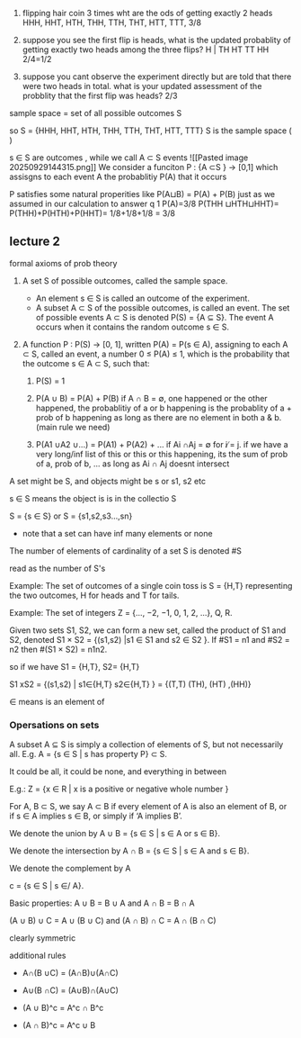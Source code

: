 1. flipping hair coin 3 times wht are the ods of getting exactly 2 heads HHH, HHT, HTH, THH, TTH, THT, HTT, TTT, 3/8
    
2. suppose you see the first flip is heads, what is the updated probablity of getting exactly two heads among the three flips? H | TH HT TT HH 2/4=1/2
    
3. suppose you cant observe the experiment directly but are told that there were two heads in total. what is your updated assessment of the probblity that the first flip was heads? 2/3
    

sample space = set of all possible outcomes S

so S = {HHH, HHT, HTH, THH, TTH, THT, HTT, TTT} S is the sample space ( )

s ∈ S are outcomes , while we call A ⊂ S events ![[Pasted image 20250929144315.png]] We consider a funciton P : {A ⊂S } -> [0,1] which assisgns to each event A the probablitiy P(A) that it occurs

P satisfies some natural properities like P(A⊔B) = P(A) + P(B) just as we assumed in our calculation to answer q 1 P(A)=3/8 P(THH ⊔HTH⊔HHT)= P(THH)+P(HTH)+P(HHT)= 1/8+1/8+1/8 = 3/8


## lecture 2 
formal axioms of prob theory
1. A set S of possible outcomes, called the sample space.
	- An element s ∈ S is called an outcome of the experiment.
	- A subset A ⊂ S of the possible outcomes, is called an event.
		The set of possible events A ⊂ S is denoted P(S) = {A ⊆ S}.
The event A occurs when it contains the random outcome s ∈ S.


2. A function P : P(S) → [0, 1], written P(A) = P(s ∈ A),
assigning to each A ⊂ S, called an event, a number 0 ≤ P(A) ≤ 1,
which is the probability that the outcome s ∈ A ⊂ S, such that:
	1) P(S) = 1
			
	2) P(A ∪ B) = P(A) + P(B) if A ∩ B = ∅,
		one happened or the other happened, the probablitiy of a or b happening is the probablity of a + prob of b happening as long as there are no element in both a & b. (main rule we need)
	3) P(A1 ∪A2 ∪...) = P(A1) + P(A2) + ... if Ai ∩Aj = ∅ for i ̸= j.
			if we have a very long/inf list of this or this or this happening, its the sum of prob of a, prob of b, ... as long as Ai ∩ Aj doesnt intersect
		

A set might be S, and objects might be s or s1, s2 etc

s ∈ S means the object is is in the collectio S 

S = {s ∈ S} or S = {s1,s2,s3...,sn} 
- note that a set can have inf many elements or none

The number of elements of cardinality of a set S is denoted #S

read as the number of S's

Example: The set of outcomes of a single coin toss is S = {H,T}
representing the two outcomes, H for heads and T for tails.

Example: The set of integers Z = {..., −2, −1, 0, 1, 2, ...}, Q, R.

Given two sets S1, S2, we can form a new set, called the product of
S1 and S2, denoted S1 × S2 = {(s1,s2) |s1 ∈ S1 and s2 ∈ S2 }. If
#S1 = n1 and #S2 = n2 then #(S1 × S2) = n1n2.

so if we have S1 = {H,T}, S2= {H,T}

S1 xS2 = {(s1,s2) | s1∈{H,T} s2∈{H,T} } = {(T,T) (TH), (HT) ,(HH)}

∈ means is an element of
### Opersations on sets 

A subset A ⊆ S is simply a collection of elements of S, but not
necessarily all. E.g. A = {s ∈ S | s has property P} ⊂ S.

It could be all, it could be none, and everything in between

E.g.: Z = {x ∈ R | x is a positive or negative whole number }

For A, B ⊂ S, we say A ⊂ B if every element of A is also an
element of B, or if s ∈ A implies s ∈ B, or simply if ‘A implies B’.

We denote the union by A ∪ B = {s ∈ S | s ∈ A or s ∈ B}.

We denote the intersection by A ∩ B = {s ∈ S | s ∈ A and s ∈ B}.

We denote the complement by A

c = {s ∈ S | s ∈/ A}.

Basic properties: A ∪ B = B ∪ A and A ∩ B = B ∩ A

(A ∪ B) ∪ C = A ∪ (B ∪ C) and (A ∩ B) ∩ C = A ∩ (B ∩ C)

clearly symmetric


additional rules 
- A∩(B ∪C) = (A∩B)∪(A∩C) 

- A∪(B ∩C) = (A∪B)∩(A∪C)

- (A ∪ B)^c = A^c ∩ B^c

- (A ∩ B)^c = A^c ∪ B



